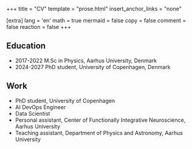 +++
title = "CV"
template = "prose.html"
insert_anchor_links = "none"

[extra]
lang = 'en'
math = true
mermaid = false
copy = false
comment = false
reaction = false
+++

## Education

- 2017-2022 M.Sc in Physics, Aarhus University, Denmark
- 2024-2027 PhD student, University of Copenhagen, Denmark

## Work

- PhD student, University of Copenhagen
- AI DevOps Engineer
- Data Scientist
- Personal assistant, Center of Functionally Integrative Neuroscience, Aarhus University
- Teaching assistant, Department of Physics and Astronomy, Aarhus University

